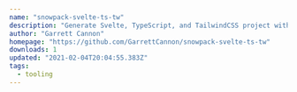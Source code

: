 ```yaml
---
name: "snowpack-svelte-ts-tw"
description: "Generate Svelte, TypeScript, and TailwindCSS project with Snowpack."
author: "Garrett Cannon"
homepage: "https://github.com/GarrettCannon/snowpack-svelte-ts-tw"
downloads: 1
updated: "2021-02-04T20:04:55.383Z"
tags: 
  - tooling
---
```

